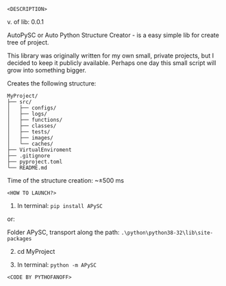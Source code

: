 `<DESCRIPTION>`
 
v. of lib: 0.0.1

 AutoPySC or Auto Python Structure Creator - is a easy simple lib for create tree of project. 

 This library was originally written for my own small, private projects, 
but I decided to keep it publicly available. 
Perhaps one day this small script will grow into something bigger.

Creates the following structure:

```
MyProject/
├── src/
│   ├── configs/
│   ├── logs/
│   ├── functions/
│   ├── classes/
│   ├── tests/
│   ├── images/
│   └── caches/
├── VirtualEnviroment
├── .gitignore
├── pyproject.toml
└── README.md
```
Time of the structure creation: ~±500 ms

`<HOW TO LAUNCH?>`
 1) In terminal: ```pip install APySC```
 
 or:

 Folder APySC, transport along the path:     ```.\python\python38-32\lib\site-packages```
 
 2) cd MyProject
 
 3) In terminal: ```python -m APySC```

`<CODE BY PYTHOFANOFF>`











